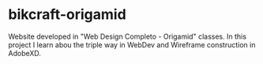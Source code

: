 # bikcraft-origamid
 Website developed in "Web Design Completo - Origamid" classes. In this project I learn abou the triple way in WebDev and Wireframe construction in AdobeXD. 
